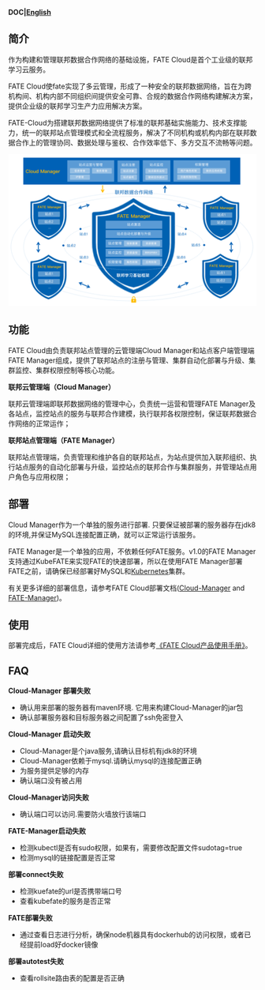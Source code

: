 **DOC|[English](./README.md)**

## 简介 ##
作为构建和管理联邦数据合作网络的基础设施，FATE Cloud是首个工业级的联邦学习云服务。

FATE Cloud使fate实现了多云管理，形成了一种安全的联邦数据网络，旨在为跨机构间、机构内部不同组织间提供安全可靠、合规的数据合作网络构建解决方案，提供企业级的联邦学习生产力应用解决方案。

FATE-Cloud为搭建联邦数据网络提供了标准的联邦基础实施能力、技术支撑能力，统一的联邦站点管理模式和全流程服务，解决了不同机构或机构内部在联邦数据合作上的管理协同、数据处理与鉴权、合作效率低下、多方交互不流畅等问题。

<div style="text-align:center", align=center>
<img src="./images/FATECloud-CN.png" />
</div>

## 功能 ##
FATE Cloud由负责联邦站点管理的云管理端Cloud Manager和站点客户端管理端FATE Manager组成，提供了联邦站点的注册与管理、集群自动化部署与升级、集群监控、集群权限控制等核心功能。

**联邦云管理端（Cloud Manager）**

联邦云管理端即联邦数据网络的管理中心，负责统一运营和管理FATE Manager及各站点，监控站点的服务与联邦合作建模，执行联邦各权限控制，保证联邦数据合作网络的正常运作；

**联邦站点管理端（FATE Manager）**

联邦站点管理端，负责管理和维护各自的联邦站点，为站点提供加入联邦组织、执行站点服务的自动化部署与升级，监控站点的联邦合作与集群服务，并管理站点用户角色与应用权限；

## 部署 ##
Cloud Manager作为一个单独的服务进行部署. 只要保证被部署的服务器存在jdk8的环境,并保证MySQL连接配置正确，就可以正常运行该服务。

FATE Manager是一个单独的应用，不依赖任何FATE服务。v1.0的FATE Manager支持通过KubeFATE来实现FATE的快速部署，所以在使用FATE Manager部署FATE之前，请确保已经部署好MySQL和[Kubernetes](https://github.com/FederatedAI/KubeFATE/blob/master/k8s-deploy/README.md)集群。

有关更多详细的部署信息，请参考FATE Cloud部署文档([Cloud-Manager](./cloud-manager/deploy/doc/Cloud-Manager部署文档.md) and [FATE-Manager](./fate-manager/deploy/FATE-Manager_Install_Guide.md))。

## 使用 ##
部署完成后，FATE Cloud详细的使用方法请参考[《FATE Cloud产品使用手册》](./docs/FATECloud产品帮助文档V1.0.pdf)。

## FAQ ##
**Cloud-Manager 部署失败**

- 确认用来部署的服务器有maven环境. 它用来构建Cloud-Manager的jar包
- 确认部署服务器和目标服务器之间配置了ssh免密登入

**Cloud-Manager 启动失败**

- Cloud-Manager是个java服务,请确认目标机有jdk8的环境
- Cloud-Manager依赖于mysql.请确认mysql的连接配置正确
- 为服务提供足够的内存
- 确认端口没有被占用

**Cloud-Manager访问失败**

- 确认端口可以访问.需要防火墙放行该端口

**FATE-Manager启动失败**

- 检测kubectl是否有sudo权限，如果有，需要修改配置文件sudotag=true
- 检测mysql的链接配置是否正常

**部署connect失败**

- 检测kuefate的url是否携带端口号
- 查看kubefate的服务是否正常

**FATE部署失败**

- 通过查看日志进行分析，确保node机器具有dockerhub的访问权限，或者已经提前load好docker镜像

**部署autotest失败**

- 查看rollsite路由表的配置是否正确